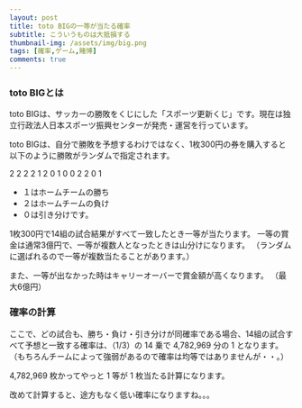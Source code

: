 ```yaml
---
layout: post
title: toto BIGの一等が当たる確率
subtitle: こういうものは大抵損する
thumbnail-img: /assets/img/big.png
tags: [確率,ゲーム,賭博]
comments: true
---
```


### toto BIGとは
toto BIGは、サッカーの勝敗をくじにした「スポーツ更新くじ」です。現在は独立行政法人日本スポーツ振興センターが発売・運営を行っています。

toto BIGは、自分で勝敗を予想するわけではなく、1枚300円の券を購入すると以下のように勝敗がランダムで指定されます。

2 2 2 2 1 2 0 1 0 0 2 2 0 1

- １はホームチームの勝ち
- ２はホームチームの負け
- ０は引き分けです。

1枚300円で14組の試合結果がすべて一致したとき一等が当たります。
一等の賞金は通常3億円で、一等が複数人となったときは山分けになります。
（ランダムに選ばれるので一等が複数当たることがあります。）

また、一等が出なかった時はキャリーオーバーで賞金額が高くなります。
（最大6億円）

### 確率の計算
ここで、どの試合も、勝ち・負け・引き分けが同確率である場合、14組の試合すべて予想と一致する確率は、（1/3）の 14 乗で 4,782,969 分の 1 となります。
（もちろんチームによって強弱があるので確率は均等ではありませんが・・。）

4,782,969 枚かってやっと 1 等が 1 枚当たる計算になります。

改めて計算すると、途方もなく低い確率になりますね。。。
